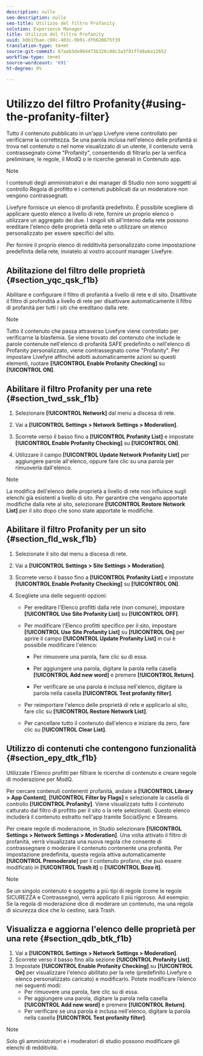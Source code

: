 ```yaml
---
description: nulle
seo-description: nulle
seo-title: Utilizzo del filtro Profanity
solution: Experience Manager
title: Utilizzo del filtro Profanity
uuid: b0b1fbae-c88c-403c-9b91-df6620675f39
translation-type: tm+mt
source-git-commit: 67aeb3de964473b326c88c3a3f81ff48a6a12652
workflow-type: tm+mt
source-wordcount: '691'
ht-degree: 0%

---
```



# Utilizzo del filtro Profanity{#using-the-profanity-filter}

Tutto il contenuto pubblicato in un&#39;app Livefyre viene controllato per verificarne la correttezza. Se una parola inclusa nell&#39;elenco delle profanità si trova nel contenuto o nel nome visualizzato di un utente, il contenuto verrà contrassegnato come &quot;Profanity&quot;, consentendo di filtrarlo per la verifica preliminare, le regole, il ModQ o le ricerche generali in Contenuto app.

>[!NOTE]
>
>I contenuti degli amministratori e dei manager di Studio non sono soggetti al controllo Regola di profitto e i contenuti pubblicati da un moderatore non vengono contrassegnati.

Livefyre fornisce un elenco di profanità predefinito. È possibile scegliere di applicare questo elenco a livello di rete, fornire un proprio elenco o utilizzare un aggregato dei due. I singoli siti all&#39;interno della rete possono ereditare l&#39;elenco delle proprietà della rete o utilizzare un elenco personalizzato per essere specifici del sito.

Per fornire il proprio elenco di redditività personalizzato come impostazione predefinita della rete, inviatelo al vostro account manager Livefyre.

## Abilitazione del filtro delle proprietà {#section_yqc_qsk_f1b}

Abilitare e configurare il filtro di profanità a livello di rete e di sito. Disattivate il filtro di profondità a livello di rete per disattivare automaticamente il filtro di profanità per tutti i siti che ereditano dalla rete.

>[!NOTE]
>
>Tutto il contenuto che passa attraverso Livefyre viene controllato per verificarne la blasfemia. Se viene trovato del contenuto che include le parole contenute nell&#39;elenco di profanità SAFE predefinito o nell&#39;elenco di Profanity personalizzato, viene contrassegnato come &quot;Profanity&quot;. Per impostare Livefyre affinché adotti automaticamente azioni su questi elementi, ruotare **[!UICONTROL Enable Profanity Checking]** su **[!UICONTROL ON]**.

## Abilitare il filtro Profanity per una rete {#section_twd_ssk_f1b}

1. Selezionare **[!UICONTROL Network]** dal menu a discesa di rete.
1. Vai a **[!UICONTROL Settings > Network Settings > Moderation]**.
1. Scorrete verso il basso fino a **[!UICONTROL Profanity List]** e impostate **[!UICONTROL Enable Profanity Checking]** su **[!UICONTROL ON]**.

1. Utilizzare il campo **[!UICONTROL Update Network Profanity List]** per aggiungere parole all&#39;elenco, oppure fare clic su una parola per rimuoverla dall&#39;elenco.

>[!NOTE]
>
>La modifica dell&#39;elenco delle proprietà a livello di rete non influisce sugli elenchi già esistenti a livello di sito. Per garantire che vengano apportate modifiche dalla rete al sito, selezionare **[!UICONTROL Restore Network List]** per il sito dopo che sono state apportate le modifiche.

## Abilitare il filtro Profanity per un sito {#section_fld_wsk_f1b}

1. Selezionate il sito dal menu a discesa di rete.
1. Vai a **[!UICONTROL Settings > Site Settings > Moderation]**.
1. Scorrete verso il basso fino a **[!UICONTROL Profanity List]** e impostate **[!UICONTROL Enable Profanity Checking]** su **[!UICONTROL ON]**.

1. Scegliete una delle seguenti opzioni:

   * Per ereditare l&#39;Elenco profitti dalla rete (non comune), impostare **[!UICONTROL Use Site Profanity List]** su **[!UICONTROL OFF]**.

   * Per modificare l&#39;Elenco profitti specifico per il sito, impostare **[!UICONTROL Use Site Profanity List]** su **[!UICONTROL On]** per aprire il campo **[!UICONTROL Update Profanity List]** in cui è possibile modificare l&#39;elenco:

      * Per rimuovere una parola, fare clic su di essa.
      * Per aggiungere una parola, digitare la parola nella casella **[!UICONTROL Add new word]** e premere **[!UICONTROL Return]**.

      * Per verificare se una parola è inclusa nell&#39;elenco, digitare la parola nella casella **[!UICONTROL Test profanity filter]**.
   * Per reimportare l&#39;elenco delle proprietà di rete e applicarlo al sito, fare clic su **[!UICONTROL Restore Network List]**.
   * Per cancellare tutto il contenuto dall&#39;elenco e iniziare da zero, fare clic su **[!UICONTROL Clear List]**.


## Utilizzo di contenuti che contengono funzionalità {#section_epy_dtk_f1b}

Utilizzate l&#39;Elenco profitti per filtrare le ricerche di contenuto e creare regole di moderazione per ModQ.

Per cercare contenuti contenenti profanità, andate a **[!UICONTROL Library > App Content]**, **[!UICONTROL Filter by Flags]** e selezionate la casella di controllo **[!UICONTROL Profanity]**. Viene visualizzato tutto il contenuto catturato dal filtro di profitto per il sito o la rete selezionati. Questo elenco includerà il contenuto estratto nell&#39;app tramite SocialSync e Streams.

Per creare regole di moderazione, in Studio selezionare **[!UICONTROL Settings > Network Settings > Moderation]**. Una volta attivato il filtro di profanità, verrà visualizzata una nuova regola che consente di contrassegnare o moderare il contenuto contenente una profanità. Per impostazione predefinita, questa regola attiva automaticamente **[!UICONTROL Premoderate]** per il contenuto profano, che può essere modificato in **[!UICONTROL Trash it]** o **[!UICONTROL Bozo it]**.

>[!NOTE]
>
>Se un singolo contenuto è soggetto a più tipi di regole (come le regole SICUREZZA e Contrassegno), verrà applicato il più rigoroso. Ad esempio: Se la regola di moderazione dice di moderare un contenuto, ma una regola di sicurezza dice che lo cestino, sarà Trash.

## Visualizza e aggiorna l&#39;elenco delle proprietà per una rete {#section_qdb_btk_f1b}

1. Vai a **[!UICONTROL Settings > Network Settings > Moderation]**.
1. Scorrete verso il basso fino alla sezione **[!UICONTROL Profanity List]**.
1. Impostate **[!UICONTROL Enable Profanity Checking]** su **[!UICONTROL On]** per visualizzare l&#39;elenco abilitato per la rete (predefinito Livefyre o elenco personalizzato caricato) e modificarlo. Potete modificare l’elenco nei seguenti modi:
   * Per rimuovere una parola, fare clic su di essa.
   * Per aggiungere una parola, digitare la parola nella casella **[!UICONTROL Add new word]** e premere **[!UICONTROL Return]**.
   * Per verificare se una parola è inclusa nell&#39;elenco, digitare la parola nella casella **[!UICONTROL Test profanity filter]**.

>[!NOTE]
>
>Solo gli amministratori e i moderatori di studio possono modificare gli elenchi di redditività.

